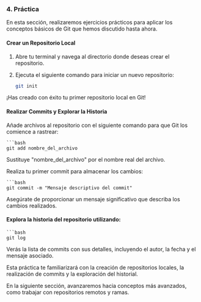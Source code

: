 ### 4. Práctica

En esta sección, realizaremos ejercicios prácticos para aplicar los conceptos básicos de Git que hemos discutido hasta ahora.

#### Crear un Repositorio Local

1. Abre tu terminal y navega al directorio donde deseas crear el repositorio.
   
2. Ejecuta el siguiente comando para iniciar un nuevo repositorio:

   ```bash
   git init

¡Has creado con éxito tu primer repositorio local en Git!

#### Realizar Commits y Explorar la Historia

Añade archivos al repositorio con el siguiente comando para que Git los comience a rastrear:

    ```bash
    git add nombre_del_archivo

Sustituye "nombre_del_archivo" por el nombre real del archivo.

Realiza tu primer commit para almacenar los cambios:

    ```bash
    git commit -m "Mensaje descriptivo del commit"

Asegúrate de proporcionar un mensaje significativo que describa los cambios realizados.

#### Explora la historia del repositorio utilizando:

    ```bash
    git log

Verás la lista de commits con sus detalles, incluyendo el autor, la fecha y el mensaje asociado.

Esta práctica te familiarizará con la creación de repositorios locales, la realización de commits y la exploración del historial. 

En la siguiente sección, avanzaremos hacia conceptos más avanzados, como trabajar con repositorios remotos y ramas.